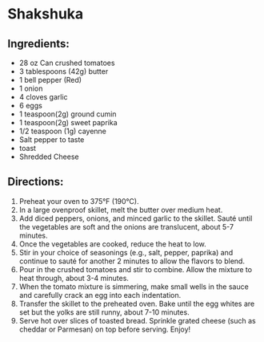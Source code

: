 # Shakshuka

## Ingredients:
- 28 oz Can crushed tomatoes
- 3 tablespoons (42g) butter 
- 1 bell pepper (Red)
- 1 onion 
- 4 cloves garlic 
- 6 eggs 
- 1 teaspoon(2g) ground cumin 
- 1 teaspoon(2g) sweet paprika 
- 1/2 teaspoon (1g) cayenne 
- Salt pepper to taste
- toast
- Shredded Cheese

## Directions:
1. Preheat your oven to 375°F (190°C).
2. In a large ovenproof skillet, melt the butter over medium heat.
3. Add diced peppers, onions, and minced garlic to the skillet. Sauté until the vegetables are soft and the onions are translucent, about 5-7 minutes.
4. Once the vegetables are cooked, reduce the heat to low.
5. Stir in your choice of seasonings (e.g., salt, pepper, paprika) and continue to sauté for another 2 minutes to allow the flavors to blend.
6. Pour in the crushed tomatoes and stir to combine. Allow the mixture to heat through, about 3-4 minutes.
7. When the tomato mixture is simmering, make small wells in the sauce and carefully crack an egg into each indentation.
8. Transfer the skillet to the preheated oven. Bake until the egg whites are set but the yolks are still runny, about 7-10 minutes.
9. Serve hot over slices of toasted bread. Sprinkle grated cheese (such as cheddar or Parmesan) on top before serving. Enjoy!
